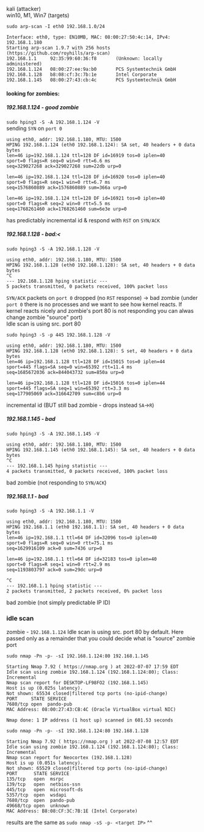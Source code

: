 kali (attacker)  
win10, M1, Win7 (targets)  

`sudo arp-scan -I eth0 192.168.1.0/24`    
```
Interface: eth0, type: EN10MB, MAC: 08:00:27:50:4c:14, IPv4: 192.168.1.180
Starting arp-scan 1.9.7 with 256 hosts (https://github.com/royhills/arp-scan)
192.168.1.1     92:35:99:60:36:f8       (Unknown: locally administered)
192.168.1.124   08:00:27:ee:9a:b0       PCS Systemtechnik GmbH
192.168.1.128   b8:08:cf:3c:7b:1e       Intel Corporate
192.168.1.145   08:00:27:43:cb:4c       PCS Systemtechnik GmbH
```

#### looking for zombies:  
##### 192.168.1.124 - good zombie
`sudo hping3 -S -A 192.168.1.124 -V`  
sending `SYN` on `port 0`  
```
using eth0, addr: 192.168.1.180, MTU: 1500
HPING 192.168.1.124 (eth0 192.168.1.124): SA set, 40 headers + 0 data bytes
len=46 ip=192.168.1.124 ttl=128 DF id=16919 tos=0 iplen=40
sport=0 flags=R seq=0 win=0 rtt=6.6 ms
seq=329027268 ack=329027268 sum=22db urp=0

len=46 ip=192.168.1.124 ttl=128 DF id=16920 tos=0 iplen=40
sport=0 flags=R seq=1 win=0 rtt=6.7 ms
seq=1576860889 ack=1576860889 sum=366a urp=0

len=46 ip=192.168.1.124 ttl=128 DF id=16921 tos=0 iplen=40
sport=0 flags=R seq=2 win=0 rtt=5.5 ms
seq=1768261460 ack=1768261460 sum=6e3e urp=0
```
has predictably incremental id & respond with `RST` on `SYN/ACK`

##### 192.168.1.128 - bad:<
`sudo hping3 -S -A 192.168.1.128 -V`
```
using eth0, addr: 192.168.1.180, MTU: 1500
HPING 192.168.1.128 (eth0 192.168.1.128): SA set, 40 headers + 0 data bytes
^C
--- 192.168.1.128 hping statistic ---
5 packets transmitted, 0 packets received, 100% packet loss
```
`SYN/ACK` packets on `port 0` dropped (no `RST` response) -> bad zombie
(under `port 0` there is no processes and we want to see how kernel reacts. If kernel reacts nicely and zombie's port 80 is not responding you can alwas change zombie "source" port)  
Idle scan is using src. port 80

`sudo hping3 -S -p 445 192.168.1.128 -V`
```
using eth0, addr: 192.168.1.180, MTU: 1500
HPING 192.168.1.128 (eth0 192.168.1.128): S set, 40 headers + 0 data bytes
len=46 ip=192.168.1.128 ttl=128 DF id=15015 tos=0 iplen=44
sport=445 flags=SA seq=0 win=65392 rtt=11.4 ms
seq=1685672036 ack=844043732 sum=850a urp=0

len=46 ip=192.168.1.128 ttl=128 DF id=15016 tos=0 iplen=44
sport=445 flags=SA seq=1 win=65392 rtt=3.3 ms
seq=177905069 ack=316642709 sum=c8b6 urp=0
```
incremental id  (BUT still bad zombie - drops instead `SA`->`R`)

##### 192.168.1.145 - bad
`sudo hping3 -S -A 192.168.1.145 -V`  
```
using eth0, addr: 192.168.1.180, MTU: 1500
HPING 192.168.1.145 (eth0 192.168.1.145): SA set, 40 headers + 0 data bytes
^C
--- 192.168.1.145 hping statistic ---
4 packets transmitted, 0 packets received, 100% packet loss
```
bad zombie (not responding to `SYN/ACK`)  

##### 192.168.1.1 - bad
`sudo hping3 -S -A 192.168.1.1 -V`  
```
using eth0, addr: 192.168.1.180, MTU: 1500
HPING 192.168.1.1 (eth0 192.168.1.1): SA set, 40 headers + 0 data bytes
len=46 ip=192.168.1.1 ttl=64 DF id=32096 tos=0 iplen=40
sport=0 flags=R seq=0 win=0 rtt=75.1 ms
seq=1629916109 ack=0 sum=7436 urp=0

len=46 ip=192.168.1.1 ttl=64 DF id=32183 tos=0 iplen=40
sport=0 flags=R seq=1 win=0 rtt=2.9 ms
seq=1193803797 ack=0 sum=29dc urp=0

^C
--- 192.168.1.1 hping statistic ---
2 packets transmitted, 2 packets received, 0% packet loss
```
bad zombie (not simply predictable IP ID)

### idle scan
zombie - `192.168.1.124`
Idle scan is using src. port 80 by default. Here passed only as a remainder that you could decide what is "source" zombie port

`sudo nmap -Pn -p- -sI 192.168.1.124:80 192.168.1.145`  
```
Starting Nmap 7.92 ( https://nmap.org ) at 2022-07-07 17:59 EDT
Idle scan using zombie 192.168.1.124 (192.168.1.124:80); Class: Incremental
Nmap scan report for DESKTOP-LF98FO2 (192.168.1.145)
Host is up (0.025s latency).
Not shown: 65534 closed|filtered tcp ports (no-ipid-change)
PORT     STATE SERVICE
7680/tcp open  pando-pub
MAC Address: 08:00:27:43:CB:4C (Oracle VirtualBox virtual NIC)

Nmap done: 1 IP address (1 host up) scanned in 601.53 seconds
```

`sudo nmap -Pn -p- -sI 192.168.1.124:80 192.168.1.128`
```
Starting Nmap 7.92 ( https://nmap.org ) at 2022-07-08 12:57 EDT
Idle scan using zombie 192.168.1.124 (192.168.1.124:80); Class: Incremental
Nmap scan report for Neocortex (192.168.1.128)
Host is up (0.051s latency).
Not shown: 65529 closed|filtered tcp ports (no-ipid-change)
PORT      STATE SERVICE
135/tcp   open  msrpc
139/tcp   open  netbios-ssn
445/tcp   open  microsoft-ds
5357/tcp  open  wsdapi
7680/tcp  open  pando-pub
49668/tcp open  unknown
MAC Address: B8:08:CF:3C:7B:1E (Intel Corporate)
```

results are the same as `sudo nmap -sS -p- <target IP>` ^^